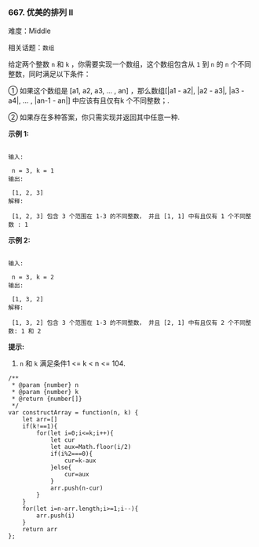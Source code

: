 ### 667. 优美的排列 II

难度：Middle

相关话题：`数组`

给定两个整数 `n` 和 `k` ，你需要实现一个数组，这个数组包含从 `1` 到 `n` 的  `n` 个不同整数，同时满足以下条件：



① 如果这个数组是 [a1, a2, a3, ... , an] ，那么数组[|a1 - a2|, |a2 - a3|, |a3 - a4|, ... , |an-1 - an|] 中应该有且仅有k 个不同整数；.



② 如果存在多种答案，你只需实现并返回其中任意一种.



**示例 1:** 



```

输入:

 n = 3, k = 1
输出:

 [1, 2, 3]
解释:

 [1, 2, 3] 包含 3 个范围在 1-3 的不同整数， 并且 [1, 1] 中有且仅有 1 个不同整数 : 1
```






**示例 2:** 



```

输入:

 n = 3, k = 2
输出:

 [1, 3, 2]
解释:

 [1, 3, 2] 包含 3 个范围在 1-3 的不同整数， 并且 [2, 1] 中有且仅有 2 个不同整数: 1 和 2
```






**提示:** 




1.  `n` 和 `k` 满足条件1 <= k < n <= 104.








```
/**
 * @param {number} n
 * @param {number} k
 * @return {number[]}
 */
var constructArray = function(n, k) {
    let arr=[]
    if(k!==1){
        for(let i=0;i<=k;i++){
            let cur
            let aux=Math.floor(i/2)
            if(i%2===0){
                cur=k-aux
            }else{
                cur=aux
            }
            arr.push(n-cur)
        }
    }
    for(let i=n-arr.length;i>=1;i--){
        arr.push(i)
    }
    return arr
};
```

